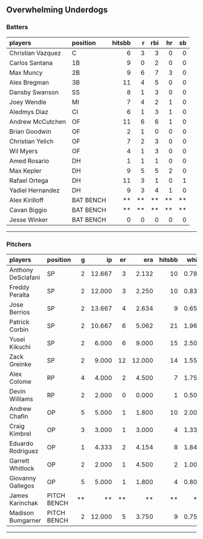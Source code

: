 ## Overwhelming Underdogs

### Batters

 
|players           |position  | hitsbb|  r| rbi| hr| sb| 
|:-----------------|:---------|------:|--:|---:|--:|--:| 
|Christian Vazquez |C         |      6|  3|   3|  0|  0| 
|Carlos Santana    |1B        |      9|  0|   2|  0|  0| 
|Max Muncy         |2B        |      9|  6|   7|  3|  0| 
|Alex Bregman      |3B        |     11|  4|   5|  0|  0| 
|Dansby Swanson    |SS        |      8|  1|   3|  0|  0| 
|Joey Wendle       |MI        |      7|  4|   2|  1|  0| 
|Aledmys Diaz      |CI        |      6|  1|   3|  1|  0| 
|Andrew McCutchen  |OF        |     11|  6|   6|  1|  0| 
|Brian Goodwin     |OF        |      2|  1|   0|  0|  0| 
|Christian Yelich  |OF        |      7|  2|   3|  0|  0| 
|Wil Myers         |OF        |      4|  1|   3|  0|  0| 
|Amed Rosario      |DH        |      1|  1|   1|  0|  0| 
|Max Kepler        |DH        |      9|  5|   5|  2|  0| 
|Rafael Ortega     |DH        |     11|  3|   1|  0|  1| 
|Yadiel Hernandez  |DH        |      9|  3|   4|  1|  0| 
|Alex Kirilloff    |BAT BENCH |     **| **|  **| **| **| 
|Cavan Biggio      |BAT BENCH |     **| **|  **| **| **| 
|Jesse Winker      |BAT BENCH |      0|  0|   0|  0|  0| 


* * *

### Pitchers

 
|players            |position    |  g|     ip| er|    era| hitsbb|  whip| so|  w| sv| 
|:------------------|:-----------|--:|------:|--:|------:|------:|-----:|--:|--:|--:| 
|Anthony DeSclafani |SP          |  2| 12.667|  3|  2.132|     10| 0.789|  9|  1|  0| 
|Freddy Peralta     |SP          |  2| 12.000|  3|  2.250|     10| 0.833| 18|  0|  0| 
|Jose Berrios       |SP          |  2| 13.667|  4|  2.634|      9| 0.659| 10|  1|  0| 
|Patrick Corbin     |SP          |  2| 10.667|  6|  5.062|     21| 1.969| 12|  1|  0| 
|Yusei Kikuchi      |SP          |  2|  6.000|  6|  9.000|     15| 2.500|  6|  0|  0| 
|Zack Greinke       |SP          |  2|  9.000| 12| 12.000|     14| 1.556|  7|  0|  0| 
|Alex Colome        |RP          |  4|  4.000|  2|  4.500|      7| 1.750|  5|  0|  2| 
|Devin Williams     |RP          |  2|  2.000|  0|  0.000|      1| 0.500|  6|  1|  0| 
|Andrew Chafin      |OP          |  5|  5.000|  1|  1.800|     10| 2.000|  4|  0|  2| 
|Craig Kimbrel      |OP          |  3|  3.000|  1|  3.000|      4| 1.333|  3|  0|  0| 
|Eduardo Rodriguez  |OP          |  1|  4.333|  2|  4.154|      8| 1.846|  5|  0|  0| 
|Garrett Whitlock   |OP          |  2|  2.000|  1|  4.500|      2| 1.000|  1|  0|  0| 
|Giovanny Gallegos  |OP          |  5|  5.000|  1|  1.800|      4| 0.800|  7|  0|  4| 
|James Karinchak    |PITCH BENCH | **|     **| **|     **|     **|    **| **| **| **| 
|Madison Bumgarner  |PITCH BENCH |  2| 12.000|  5|  3.750|      9| 0.750|  8|  0|  0| 


* * *


